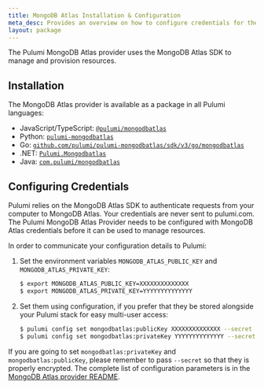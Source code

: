 ```yaml
---
title: MongoDB Atlas Installation & Configuration
meta_desc: Provides an overview on how to configure credentials for the Pulumi MongoDB Atlas Provider.
layout: package
---
```


The Pulumi MongoDB Atlas provider uses the MongoDB Atlas SDK to manage and provision resources.

## Installation

The MongoDB Atlas provider is available as a package in all Pulumi languages:

* JavaScript/TypeScript: [`@pulumi/mongodbatlas`](https://www.npmjs.com/package/@pulumi/mongodbatlas)
* Python: [`pulumi-mongodbatlas`](https://pypi.org/project/pulumi-mongodbatlas/)
* Go: [`github.com/pulumi/pulumi-mongodbatlas/sdk/v3/go/mongodbatlas`](https://github.com/pulumi/pulumi-mongodbatlas)
* .NET: [`Pulumi.Mongodbatlas`](https://www.nuget.org/packages/Pulumi.Mongodbatlas)
* Java: [`com.pulumi/mongodbatlas`](https://central.sonatype.com/artifact/com.pulumi/mongodbatlas)

## Configuring Credentials

Pulumi relies on the MongoDB Atlas SDK to authenticate requests from your computer to MongoDB Atlas. Your credentials are never sent
to pulumi.com. The Pulumi MongoDB Atlas Provider needs to be configured with MongoDB Atlas credentials
before it can be used to manage resources.

In order to communicate your configuration details to Pulumi:

1. Set the environment variables `MONGODB_ATLAS_PUBLIC_KEY` and `MONGODB_ATLAS_PRIVATE_KEY`:

    ```bash
    $ export MONGODB_ATLAS_PUBLIC_KEY=XXXXXXXXXXXXXX
    $ export MONGODB_ATLAS_PRIVATE_KEY=YYYYYYYYYYYYYY
    ```

1. Set them using configuration, if you prefer that they be stored alongside your Pulumi stack for easy multi-user access:

    ```bash
    $ pulumi config set mongodbatlas:publicKey XXXXXXXXXXXXXX --secret
    $ pulumi config set mongodbatlas:privateKey YYYYYYYYYYYYYY --secret
    ```

If you are going to set `mongodbatlas:privateKey` and `mongodbatlas:publicKey`, please remember to pass `--secret` so that they is properly encrypted. The complete list of
configuration parameters is in the [MongoDB Atlas provider README](https://github.com/pulumi/pulumi-mongodbatlas/blob/master/README.md).

